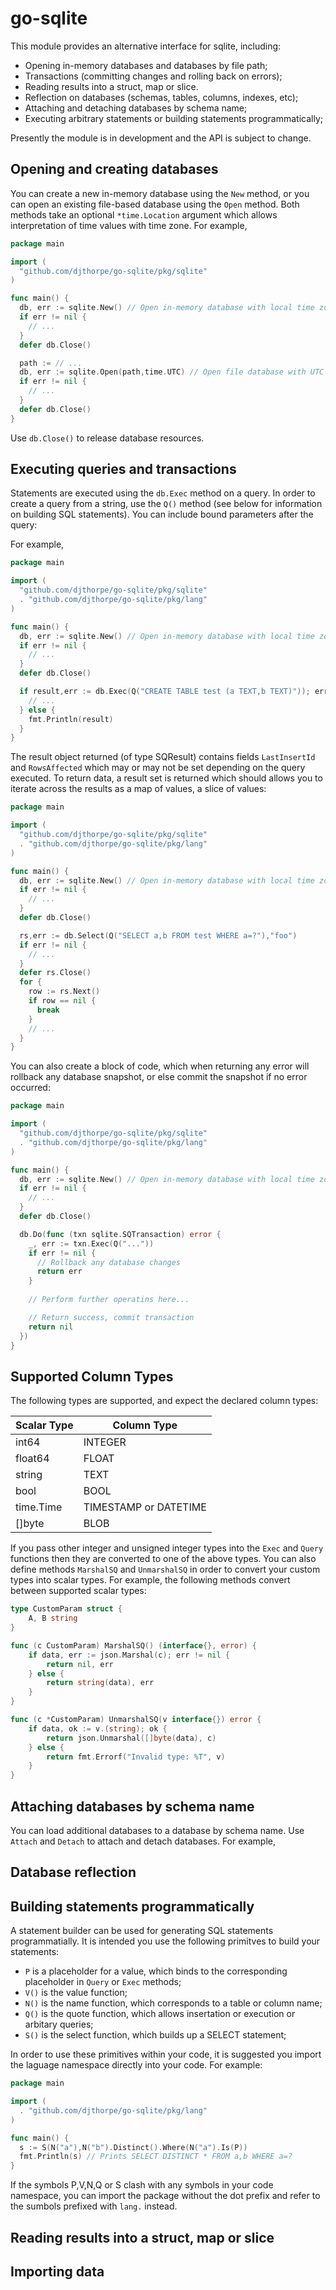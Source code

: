 # go-sqlite

This module provides an alternative interface for sqlite, including:

  * Opening in-memory databases and databases by file path;
  * Transactions (committing changes and rolling back on errors);
  * Reading results into a struct, map or slice.
  * Reflection on databases (schemas, tables, columns, indexes, etc);
  * Attaching and detaching databases by schema name;
  * Executing arbitrary statements or building statements programmatically;

Presently the module is in development and the API is subject to change.

## Opening and creating databases

You can create a new in-memory database using the `New` method, or you can open an existing file-based database using the `Open` method.
Both methods take an optional `*time.Location` argument which allows interpretation of time values with time zone. For example,

```go
package main

import (
  "github.com/djthorpe/go-sqlite/pkg/sqlite"
)

func main() {
  db, err := sqlite.New() // Open in-memory database with local time zone
  if err != nil {
    // ...
  }
  defer db.Close()

  path := // ...
  db, err := sqlite.Open(path,time.UTC) // Open file database with UTC time zone
  if err != nil {
    // ...
  }
  defer db.Close()
}
```

Use `db.Close()` to release database resources.

## Executing queries and transactions

Statements are executed using the `db.Exec` method on a query. In order to create
a query from a string, use the `Q()` method (see below for information on building
SQL statements). You can include bound parameters after the query:

For example,

```go
package main

import (
  "github.com/djthorpe/go-sqlite/pkg/sqlite"
  . "github.com/djthorpe/go-sqlite/pkg/lang"
)

func main() {
  db, err := sqlite.New() // Open in-memory database with local time zone
  if err != nil {
    // ...
  }
  defer db.Close()

  if result,err := db.Exec(Q("CREATE TABLE test (a TEXT,b TEXT)")); err != nil {
    // ...
  } else {
    fmt.Println(result)
  }
}
```

The result object returned (of type SQResult) contains fields `LastInsertId` and `RowsAffected`
which may or may not be set depending on the query executed. To return data, a result set is
returned which should allows you to iterate across the results as a map of values, a slice
of values:


```go
package main

import (
  "github.com/djthorpe/go-sqlite/pkg/sqlite"
  . "github.com/djthorpe/go-sqlite/pkg/lang"
)

func main() {
  db, err := sqlite.New() // Open in-memory database with local time zone
  if err != nil {
    // ...
  }
  defer db.Close()

  rs,err := db.Select(Q("SELECT a,b FROM test WHERE a=?"),"foo")
  if err != nil {
    // ...
  }
  defer rs.Close()
  for {
    row := rs.Next()
    if row == nil {
      break
    }
    // ...
  }
}
```

You can also create a block of code, which when returning any error will rollback
any database snapshot, or else commit the snapshot if no error occurred:

```go
package main

import (
  "github.com/djthorpe/go-sqlite/pkg/sqlite"
  . "github.com/djthorpe/go-sqlite/pkg/lang"
)

func main() {
  db, err := sqlite.New() // Open in-memory database with local time zone
  if err != nil {
    // ...
  }
  defer db.Close()

  db.Do(func (txn sqlite.SQTransaction) error {
    _, err := txn.Exec(Q("..."))
    if err != nil {
      // Rollback any database changes
      return err
    }
    
    // Perform further operatins here...

    // Return success, commit transaction
    return nil
  })
}
```

## Supported Column Types

The following types are supported, and expect the declared column types:

| Scalar Type | Column Type           |
| ------------| ----------------------| 
| int64       | INTEGER               |
| float64     | FLOAT                 |
| string      | TEXT                  |
| bool        | BOOL                  |
| time.Time   | TIMESTAMP or DATETIME |
| []byte      | BLOB                  |

If you pass other integer and unsigned integer types into the `Exec` and `Query` functions then they are converted to one of the above types. You can also define methods `MarshalSQ` and `UnmarshalSQ` in order to convert your custom types into
scalar types. For example, the following methods convert between supported scalar types:

```go
type CustomParam struct {
	A, B string
}

func (c CustomParam) MarshalSQ() (interface{}, error) {
	if data, err := json.Marshal(c); err != nil {
		return nil, err
	} else {
		return string(data), err
	}
}

func (c *CustomParam) UnmarshalSQ(v interface{}) error {
	if data, ok := v.(string); ok {
		return json.Unmarshal([]byte(data), c)
	} else {
		return fmt.Errorf("Invalid type: %T", v)
	}
}
```

## Attaching databases by schema name

You can load additional databases to a database by schema name. Use `Attach` and `Detach` to attach and detach databases. For example,



## Database reflection

## Building statements programmatically

A statement builder can be used for generating SQL statements programmatially. It is intended you use
the following primitves to build your statements:

  * `P` is a placeholder for a value, which binds to the corresponding placeholder in `Query` or `Exec` methods;
  * `V()` is the value function;
  * `N()` is the name function, which corresponds to a table or column name;
  * `Q()` is the quote function, which allows insertation or execution or arbitary queries;
  * `S()` is the select function, which builds up a SELECT statement;

In order to use these primitives within your code, it is suggested you import the laguage namespace directly into
your code. For example:

```go
package main

import (
  . "github.com/djthorpe/go-sqlite/pkg/lang"
)

func main() {
  s := S(N("a"),N("b").Distinct().Where(N("a").Is(P))
  fmt.Println(s) // Prints SELECT DISTINCT * FROM a,b WHERE a=?
}
```

If the symbols P,V,N,Q or S clash with any symbols in your code namespace, you can import the package
without the dot prefix and refer to the sumbols prefixed with `lang.` instead.

## Reading results into a struct, map or slice


## Importing data
